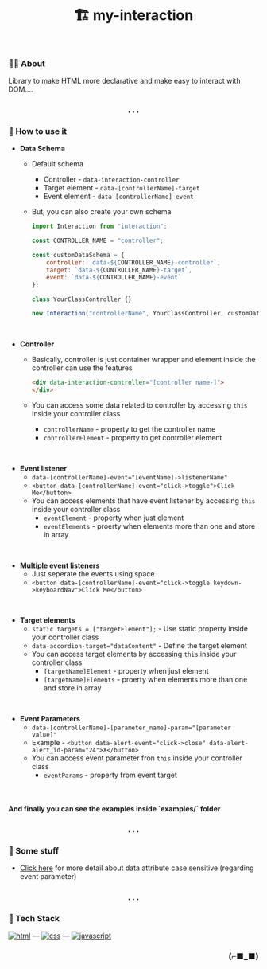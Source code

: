 <h1 align="center">🏗️ my-interaction</h1>

<br>

### 👨‍💻 About

Library to make HTML more declarative and make easy to interact with DOM....

<h3 align="center">. . .</h3>

### 🧩 How to use it

- **Data Schema**
	* Default schema
		* Controller - `data-interaction-controller`
		* Target element - `data-[controllerName]-target`
		* Event element - `data-[controllerName]-event`

	* But, you can also create your own schema
		```javascript
		import Interaction from "interaction";

		const CONTROLLER_NAME = "controller";

		const customDataSchema = {
			controller: `data-${CONTROLLER_NAME}-controller`,
			target: `data-${CONTROLLER_NAME}-target`,
			event: `data-${CONTROLLER_NAME}-event`
		};

		class YourClassController {}

		new Interaction("controllerName", YourClassController, customDataSchema);
		```

<br>

- **Controller**
	* Basically, controller is just container wrapper and element inside the controller can use the features

		```html
		<div data-interaction-controller="[controller name-]">
		</div>
		```

	* You can access some data related to controller by accessing `this` inside your controller class
		* `controllerName` - property to get the controller name
		* `controllerElement` - property to get controller element

<br>

- **Event listener**
   * `data-[controllerName]-event="[eventName]->listenerName"`
	* `<button data-[controllerName]-event="click->toggle">Click Me</button>`
	* You can access elements that have event listener by accessing `this` inside your controller class
		* `eventElement` - property when just element
		* `eventElements` - proerty when elements more than one and store in array

<br>

- **Multiple event listeners**
	* Just seperate the events using space
	* `<button data-[controllerName]-event="click->toggle keydown->keyboardNav">Click Me</button>`

<br>

- **Target elements**
	* `static targets = ["targetElement"];` - Use static property inside your controller class
	* `data-accordion-target="dataContent"` - Define the target element
	* You can access target elements by accessing `this` inside your controller class
		* `[targetName]Element` - property when just element
		* `[targetName]Elements` - proerty when elements more than one and store in array

<br>

- **Event Parameters**
	* `data-[controllerName]-[parameter_name]-param="[parameter value]"`
	* Example - `<button data-alert-event="click->close" data-alert-alert_id-param="24">X</button>`
	* You can access event parameter fron `this` inside your controller class
		* `eventParams` - property from event target

<br>

<h4>And finally you can see the examples inside `examples/` folder</h4>

<h3 align="center">. . .</h3>

### 📝 Some stuff

-  [Click here](https://stackoverflow.com/questions/29118825/attributes-nodename-of-elements-become-lowercase-automatically) for more detail about data attribute case sensitive (regarding event parameter)

<h3 align="center">. . .</h3>

### 🧰 Tech Stack

[<img alt="html" src="https://img.shields.io/badge/HTML-239120?style=for-the-badge&logo=html5&logoColor=white" />](https://developer.mozilla.org/en-US/docs/Web/HTML) —
[<img alt="css" src="https://img.shields.io/badge/CSS-1572B6?style=for-the-badge&logo=css3&logoColor=white" />](https://developer.mozilla.org/en-US/docs/Web/CSS) —
[<img alt="javascript" src="https://img.shields.io/badge/JavaScript-323330?style=for-the-badge&logo=javascript&logoColor=F7DF1E" />](https://developer.mozilla.org/en-US/docs/Web/javascript)

<h3 align="right">(⌐■_■)</h3>
